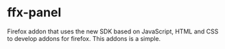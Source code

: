 ffx-panel
=========

Firefox addon that uses the new SDK based on JavaScript, HTML and CSS to develop addons for firefox. This addons is a simple.